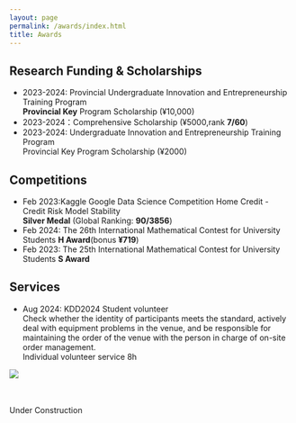 ```yaml
---
layout: page
permalink: /awards/index.html
title: Awards
---
```


## Research Funding & Scholarships

- 2023-2024: Provincial Undergraduate Innovation and Entrepreneurship Training Program<br>**Provincial Key** Program Scholarship (¥10,000)
- 2023-2024：Comprehensive Scholarship (¥5000,rank **7/60**)
- 2023-2024: Undergraduate Innovation and Entrepreneurship Training Program<br>Provincial Key Program Scholarship (¥2000)


## Competitions

- Feb 2023:Kaggle Google Data Science Competition Home Credit - Credit Risk Model Stability <br> **Silver Medal** (Global Ranking: **90/3856**) 
- Feb 2024: The 26th International Mathematical Contest for University Students **H Award**(bonus **¥719**)
- Feb 2023: The 25th International Mathematical Contest for University Students **S Award**
  

## Services

- Aug 2024: KDD2024 Student volunteer
<br>Check whether the identity of participants meets the standard, actively deal with equipment problems in the venue, and be responsible for maintaining the order of the venue with the person in charge of on-site order management.
<br>Individual volunteer service 8h

<div>
<img src="/images/KDD2024.jpg">
</div>
<br>




<br>Under Construction

